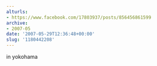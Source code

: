```yaml
---
alturls:
- https://www.facebook.com/17803937/posts/856456861599
archive:
- 2007-05
date: '2007-05-29T12:36:48+00:00'
slug: '1180442208'
---
```


in yokohama

